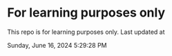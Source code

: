 # For learning purposes only
This repo is for learning purposes only.
Last updated at

Sunday, June 16, 2024 5:29:28 PM

